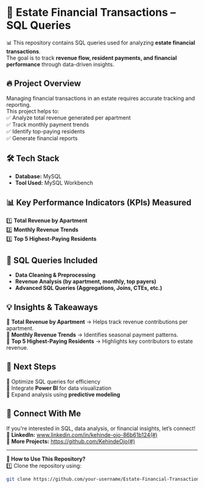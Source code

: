 # 🏢 Estate Financial Transactions – SQL Queries  

📊 This repository contains SQL queries used for analyzing **estate financial transactions**.  
The goal is to track **revenue flow, resident payments, and financial performance** through data-driven insights.  

## 🔥 Project Overview  
Managing financial transactions in an estate requires accurate tracking and reporting.  
This project helps to:  
✅ Analyze total revenue generated per apartment  
✅ Track monthly payment trends  
✅ Identify top-paying residents  
✅ Generate financial reports  

## 🛠️ Tech Stack  
- **Database:** MySQL  
- **Tool Used:** MySQL Workbench  

## 📊 Key Performance Indicators (KPIs) Measured  
1️⃣ **Total Revenue by Apartment**  
2️⃣ **Monthly Revenue Trends**  
3️⃣ **Top 5 Highest-Paying Residents**  

## 📂 SQL Queries Included  
- **Data Cleaning & Preprocessing**  
- **Revenue Analysis (by apartment, monthly, top payers)**  
- **Advanced SQL Queries (Aggregations, Joins, CTEs, etc.)**  

## 💡 Insights & Takeaways  
📌 **Total Revenue by Apartment** → Helps track revenue contributions per apartment.  
📌 **Monthly Revenue Trends** → Identifies seasonal payment patterns.  
📌 **Top 5 Highest-Paying Residents** → Highlights key contributors to estate revenue.  

## 🚀 Next Steps  
🔹 Optimize SQL queries for efficiency  
🔹 Integrate **Power BI** for data visualization  
🔹 Expand analysis using **predictive modeling**  

## 🤝 Connect With Me  
If you're interested in SQL, data analysis, or financial insights, let’s connect!  
📩 **LinkedIn:** www.linkedin.com/in/kehinde-ojo-86b61b124(#)  
📁 **More Projects:** https://github.com/KehindeOjo(#)  

---

**🔗 How to Use This Repository?**  
1️⃣ Clone the repository using:  
   ```bash
   git clone https://github.com/your-username/Estate-Financial-Transactions.git

